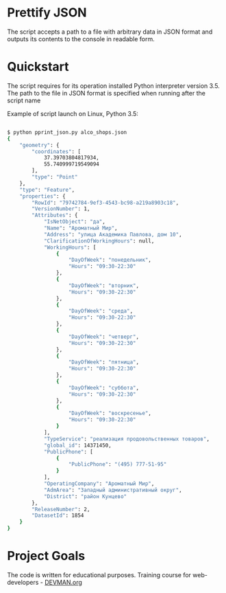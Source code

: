# Prettify JSON

The script accepts a path to a file with arbitrary data in JSON format and outputs its contents to the console in readable form.

# Quickstart

The script requires for its operation installed Python interpreter version 3.5.
The path to the file in JSON format is specified when running after the script name

Example of script launch on Linux, Python 3.5:

```bash

$ python pprint_json.py alco_shops.json
{
    "geometry": {
        "coordinates": [
            37.39703804817934,
            55.740999719549094
        ],
        "type": "Point"
    },
    "type": "Feature",
    "properties": {
        "RowId": "79742784-9ef3-4543-bc98-a219a8903c18",
        "VersionNumber": 1,
        "Attributes": {
            "IsNetObject": "да",
            "Name": "Ароматный Мир",
            "Address": "улица Академика Павлова, дом 10",
            "ClarificationOfWorkingHours": null,
            "WorkingHours": [
                {
                    "DayOfWeek": "понедельник",
                    "Hours": "09:30-22:30"
                },
                {
                    "DayOfWeek": "вторник",
                    "Hours": "09:30-22:30"
                },
                {
                    "DayOfWeek": "среда",
                    "Hours": "09:30-22:30"
                },
                {
                    "DayOfWeek": "четверг",
                    "Hours": "09:30-22:30"
                },
                {
                    "DayOfWeek": "пятница",
                    "Hours": "09:30-22:30"
                },
                {
                    "DayOfWeek": "суббота",
                    "Hours": "09:30-22:30"
                },
                {
                    "DayOfWeek": "воскресенье",
                    "Hours": "09:30-22:30"
                }
            ],
            "TypeService": "реализация продовольственных товаров",
            "global_id": 14371450,
            "PublicPhone": [
                {
                    "PublicPhone": "(495) 777-51-95"
                }
            ],
            "OperatingCompany": "Ароматный Мир",
            "AdmArea": "Западный административный округ",
            "District": "район Кунцево"
        },
        "ReleaseNumber": 2,
        "DatasetId": 1854
    }
}
```

# Project Goals

The code is written for educational purposes. Training course for web-developers - [DEVMAN.org](https://devman.org)
